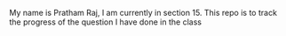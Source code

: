My name is Pratham Raj, I am currently in section 15. This repo is to track the progress of the question I have done in the class
